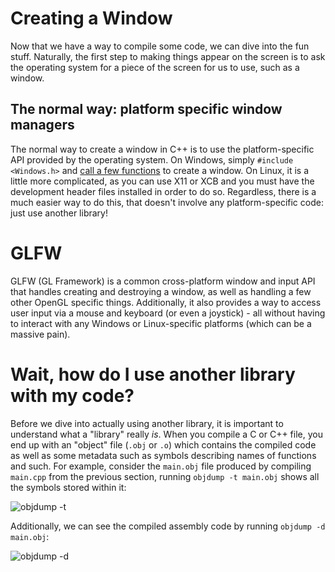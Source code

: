 # Creating a Window
Now that we have a way to compile some code, we can dive into the fun stuff. Naturally, the first step to making things appear on the screen is to ask the operating system for a piece of the screen for us to use, such as a window.

## The normal way: platform specific window managers
The normal way to create a window in C++ is to use the platform-specific API provided by the operating system. On Windows, simply `#include <Windows.h>` and [call a few functions](https://docs.microsoft.com/en-us/windows/win32/api/winuser/nf-winuser-createwindowexa) to create a window. On Linux, it is a little more complicated, as you can use X11 or XCB and you must have the development header files installed in order to do so. Regardless, there is a much easier way to do this, that doesn't involve any platform-specific code: just use another library!

# GLFW
GLFW (GL Framework) is a common cross-platform window and input API that handles creating and destroying a window, as well as handling a few other OpenGL specific things. Additionally, it also provides a way to access user input via a mouse and keyboard (or even a joystick) - all without having to interact with any Windows or Linux-specific platforms (which can be a massive pain).

# Wait, how do I use another library with my code?
Before we dive into actually using another library, it is important to understand what a "library" really *is*. When you compile a C or C++ file, you end up with an "object" file (`.obj` or `.o`) which contains the compiled code as well as some metadata such as symbols describing names of functions and such. For example, consider the `main.obj` file produced by compiling `main.cpp` from the previous section, running `objdump -t main.obj` shows all the symbols stored within it:

![objdump -t](https://raw.githubusercontent.com/Shmaug/OpenGL-Tutorial/master/_images/objdump_t.png)

Additionally, we can see the compiled assembly code by running `objdump -d main.obj`:

![objdump -d](https://raw.githubusercontent.com/Shmaug/OpenGL-Tutorial/master/_images/objdump_d.png)

